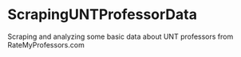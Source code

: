 # ScrapingUNTProfessorData
Scraping and analyzing some basic data about UNT professors from RateMyProfessors.com
